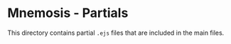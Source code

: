 # **Mnemosis - Partials**

This directory contains partial `.ejs` files that are included in the main files.